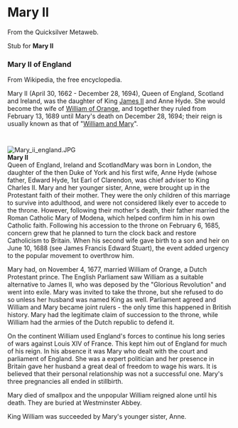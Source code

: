 
# Mary II

From the Quicksilver Metaweb.

Stub for **Mary II**

### Mary II of England


From Wikipedia, the free encyclopedia. 

Mary II (April 30, 1662 - December 28, 1694), Queen of England, Scotland and Ireland, was the daughter of King [James II](/james-ii) and Anne Hyde. She would become the wife of [William of Orange](/william-of-orange), and together they ruled from February 13, 1689 until Mary's death on December 28, 1694; their reign is usually known as that of "[William and Mary](/william-and-mary)".

```
  

```
![Mary_ii_england.JPG](/https://web.archive.org/web/20060725231538im_/http://en.wikipedia.org/upload/8/89/Mary_ii_england.JPG)  
**Mary II**  
Queen of England, Ireland and ScotlandMary was born in London, the daughter of the then Duke of York and his first wife, Anne Hyde (whose father, Edward Hyde, 1st Earl of Clarendon, was chief adviser to King Charles II. Mary and her younger sister, Anne, were brought up in the Protestant faith of their mother. They were the only children of this marriage to survive into adulthood, and were not considered likely ever to accede to the throne. However, following their mother's death, their father married the Roman Catholic Mary of Modena, which helped confirm him in his own Catholic faith. Following his accession to the throne on February 6, 1685, concern grew that he planned to turn the clock back and restore Catholicism to Britain. When his second wife gave birth to a son and heir on June 10, 1688 (see James Francis Edward Stuart), the event added urgency to the popular movement to overthrow him. 

Mary had, on November 4, 1677, married William of Orange, a Dutch Protestant prince. The English Parliament saw William as a suitable alternative to James II, who was deposed by the "Glorious Revolution" and went into exile. Mary was invited to take the throne, but she refused to do so unless her husband was named King as well. Parliament agreed and William and Mary became joint rulers - the only time this happened in British history. Mary had the legitimate claim of succession to the throne, while William had the armies of the Dutch republic to defend it. 

On the continent William used England's forces to continue his long series of wars against Louis XIV of France. This kept him out of England for much of his reign. In his absence it was Mary who dealt with the court and parliament of England. She was a expert politician and her presence in Britain gave her husband a great deal of freedom to wage his wars. It is believed that their personal relationship was not a successful one. Mary's three pregnancies all ended in stillbirth. 

Mary died of smallpox and the unpopular William reigned alone until his death. They are buried at Westminster Abbey. 

King William was succeeded by Mary's younger sister, Anne.
